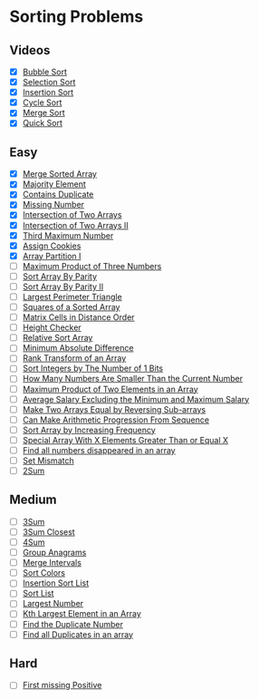 # Sorting Problems

## Videos
- [x] [Bubble Sort](https://youtu.be/F5MZyqRp_IM)
- [x] [Selection Sort](https://youtu.be/Nd4SCCIHFWk)
- [x] [Insertion Sort](https://youtu.be/By_5-RRqVeE)
- [x] [Cycle Sort](https://www.youtube.com/watch?v=JfinxytTYFQ&list=RDCMUCBGOUQHNNtNGcGzVq5rIXjw&start_radio=1&rv=JfinxytTYFQ&t=2)
- [x] [Merge Sort](https://youtu.be/iKGAgWdgoRk)
- [x] [Quick Sort](https://youtu.be/Z8svOqamag8)

## Easy
- [x] [Merge Sorted Array](https://leetcode.com/problems/merge-sorted-array/)
- [x] [Majority Element](https://leetcode.com/problems/majority-element/)
- [x] [Contains Duplicate](https://leetcode.com/problems/contains-duplicate/)
- [x] [Missing Number](https://leetcode.com/problems/missing-number/)
- [x] [Intersection of Two Arrays](https://leetcode.com/problems/intersection-of-two-arrays/)
- [x] [Intersection of Two Arrays II](https://leetcode.com/problems/intersection-of-two-arrays-ii/)
- [x] [Third Maximum Number](https://leetcode.com/problems/third-maximum-number/)
- [x] [Assign Cookies](https://leetcode.com/problems/assign-cookies/)
- [x] [Array Partition I](https://leetcode.com/problems/array-partition-i/) <!-- Unchecked -->
- [ ] [Maximum Product of Three Numbers](https://leetcode.com/problems/maximum-product-of-three-numbers/)
- [ ] [Sort Array By Parity](https://leetcode.com/problems/sort-array-by-parity/)
- [ ] [Sort Array By Parity II](https://leetcode.com/problems/sort-array-by-parity-ii/)
- [ ] [Largest Perimeter Triangle](https://leetcode.com/problems/largest-perimeter-triangle/)
- [ ] [Squares of a Sorted Array](https://leetcode.com/problems/squares-of-a-sorted-array/)
- [ ] [Matrix Cells in Distance Order](https://leetcode.com/problems/matrix-cells-in-distance-order/)
- [ ] [Height Checker](https://leetcode.com/problems/height-checker/)
- [ ] [Relative Sort Array](https://leetcode.com/problems/relative-sort-array/)
- [ ] [Minimum Absolute Difference](https://leetcode.com/problems/minimum-absolute-difference/)
- [ ] [Rank Transform of an Array](https://leetcode.com/problems/rank-transform-of-an-array/)
- [ ] [Sort Integers by The Number of 1 Bits](https://leetcode.com/problems/sort-integers-by-the-number-of-1-bits/)
- [ ] [How Many Numbers Are Smaller Than the Current Number](https://leetcode.com/problems/how-many-numbers-are-smaller-than-the-current-number/)
- [ ] [Maximum Product of Two Elements in an Array](https://leetcode.com/problems/maximum-product-of-two-elements-in-an-array/)
- [ ] [Average Salary Excluding the Minimum and Maximum Salary](https://leetcode.com/problems/average-salary-excluding-the-minimum-and-maximum-salary/)
- [ ] [Make Two Arrays Equal by Reversing Sub-arrays](https://leetcode.com/problems/make-two-arrays-equal-by-reversing-sub-arrays/)
- [ ] [Can Make Arithmetic Progression From Sequence](https://leetcode.com/problems/can-make-arithmetic-progression-from-sequence/)
- [ ] [Sort Array by Increasing Frequency](https://leetcode.com/problems/sort-array-by-increasing-frequency/)
- [ ] [Special Array With X Elements Greater Than or Equal X](https://leetcode.com/problems/special-array-with-x-elements-greater-than-or-equal-x/)
- [ ] [Find all numbers disappeared in an array](https://leetcode.com/problems/find-all-numbers-disappeared-in-an-array/)
- [ ] [Set Mismatch](https://leetcode.com/problems/set-mismatch/)
- [ ] [2Sum](https://leetcode.com/problems/two-sum/)

## Medium
- [ ] [3Sum](https://leetcode.com)
- [ ] [3Sum Closest](https://leetcode.com)
- [ ] [4Sum](https://leetcode.com)
- [ ] [Group Anagrams](https://leetcode.com)
- [ ] [Merge Intervals](https://leetcode.com)
- [ ] [Sort Colors](https://leetcode.com)
- [ ] [Insertion Sort List](https://leetcode.com)
- [ ] [Sort List](https://leetcode.com)
- [ ] [Largest Number](https://leetcode.com)
- [ ] [Kth Largest Element in an Array](https://leetcode.com)
- [ ] [Find the Duplicate Number](https://leetcode.com)
- [ ] [Find all Duplicates in an array](https://leetcode.com)

## Hard
- [ ] [First missing Positive](https://leetcode.com)
